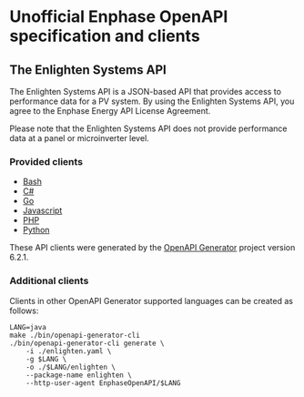 # Unofficial Enphase OpenAPI specification and clients

## The Enlighten Systems API

The Enlighten Systems API is a JSON-based API that provides access to performance data for a PV system. By using the Enlighten Systems API, you agree to the Enphase Energy API License Agreement.

Please note that the Enlighten Systems API does not provide performance data at a panel or microinverter level.

### Provided clients

- [Bash](bash/enlighten/README.md)
- [C#](csharp-netcore/enlighten/README.md)
- [Go](go/enlighten/README.md)
- [Javascript](javascript/enlighten/README.md)
- [PHP](php/enlighten/README.md)
- [Python](python/enlighten/README.md)

These API clients were generated by the [OpenAPI Generator](https://openapi-generator.tech) project version 6.2.1.

### Additional clients

Clients in other OpenAPI Generator supported languages can be created as follows:

```shell
LANG=java
make ./bin/openapi-generator-cli
./bin/openapi-generator-cli generate \
    -i ./enlighten.yaml \
    -g $LANG \
    -o ./$LANG/enlighten \
    --package-name enlighten \
    --http-user-agent EnphaseOpenAPI/$LANG
```
